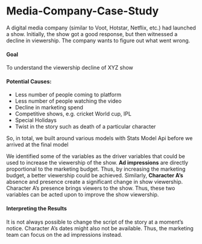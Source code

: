 # Media-Company-Case-Study

A digital media company (similar to Voot, Hotstar, Netflix, etc.) had launched a show. Initially, the show got a good response, but then witnessed a decline in viewership. The company wants to figure out what went wrong.

#### Goal
To understand the viewership decline of XYZ show

#### Potential Causes:

- Less number of people coming to platform
- Less number of people watching the video
- Decline in marketing spend
- Competitive shows, e.g. cricket World cup, IPL
- Special Holidays
- Twist in the story such as death of a particular character

So, in total, we built around various models with Stats Model Api before we arrived at the final model

We identified some of the variables as the driver variables that could be used to increase the viewership of the show. <b>Ad impressions</b> are directly proportional to the marketing budget. Thus, by increasing the marketing budget, a better viewership could be achieved. Similarly, <b>Character A’s</b> absence and presence create a significant change in show viewership. Character A’s presence brings viewers to the show. Thus, these two variables can be acted upon to improve the show viewership.

#### Interpreting the Results
It is not always possible to change the script of the story at a moment’s notice. Character A’s dates might also not be available. Thus, the marketing team can focus on the ad impressions instead.
